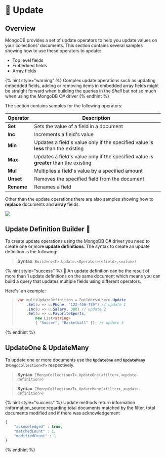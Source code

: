 # 📝 Update

## Overview

MongoDB provides a set of update operators to help you update values on your collections' documents. This section contains several samples showing how to use these operators to update:

* Top level fields
* Embedded fields
* Array fields&#x20;

{% hint style="warning" %}
Complex update operations such as updating embedded fields, adding or removing items in embedded array fields might be straight forward when building the queries in the _Shell_ but not so much when using the MongoDB C# driver
{% endhint %}

The section contains samples for the following operators:

| Operator   | Description                                                                          |
| ---------- | ------------------------------------------------------------------------------------ |
| **Set**    | Sets the value of a field in a document                                              |
| **Inc**    | Increments a field's value                                                           |
| **Min**    | Updates a field's value only if the specified value is **less** than the existing    |
| **Max**    | Updates a field's value only if the specified value is **greater** than the existing |
| **Mul**    | Multiplies a field's value by a specified amount                                     |
| **Unset**  | Removes the specified field from the document                                        |
| **Rename** | Renames a field                                                                      |

Other than the update operations there are also samples showing how to **replace** documents and **array** fields.

![](../../.gitbook/assets/update.png)

## Update Definition Builder :muscle:&#x20;

To create update operations using the MongoDB C# driver you need to create one or more **update definitions**. The syntax to create an update definition is the following:

> **Syntax**: `Builders<T>.Update.<Operator>(<field>,<value>)`

{% hint style="success" %}
:mage: An update definition can be the result of more than 1 update definitions on the same document which means you can build a query that updates multiple fields using different operators.

Here's' an example:&#x20;

> ```csharp
> var multiUpdateDefinition = Builders<User>.Update
>     .Set(u => u.Phone, "123-456-789") // update 1
>     .Inc(u => u.Salary, 300) // update 2
>     .Set(u => u.FavoriteSports, 
>         new List<string> 
>         { "Soccer", "Basketball" }); // update 3
> ```
{% endhint %}

## UpdateOne & UpdateMany

To update one or more documents use the **`UpdateOne`** and **`UpdateMany`** `IMongoCollection<T>` respectively.

> **Syntax**: `IMongoCollection<T>.UpdateOne(<filter>,<update-definition>)`

> **Syntax**: `IMongoCollection<T>.UpdateMany(<filter>,<update-definition>)`

{% hint style="success" %}
Update methods return information :information\_source:regarding total documents matched by the filter, total documents modified and if there was acknowledgement

```javascript
{
	"acknowledged" : true,
	"matchedCount" : 1,
	"modifiedCount" : 1
}
```
{% endhint %}
